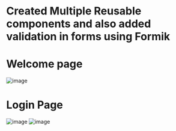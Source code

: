 # Created Multiple Reusable components and also added validation in forms using Formik
# Welcome page
![image](https://user-images.githubusercontent.com/42887995/194217906-8cfc00f1-16e8-4b0f-9385-5a4b9547f9e8.png)
# Login Page
![image](https://user-images.githubusercontent.com/42887995/194218093-2c0d50b7-b104-4f9e-aec8-3e00ccab5fb1.png) ![image](https://user-images.githubusercontent.com/42887995/194218150-ef00a5d2-6df9-46af-8e2c-b09f556851d9.png)

